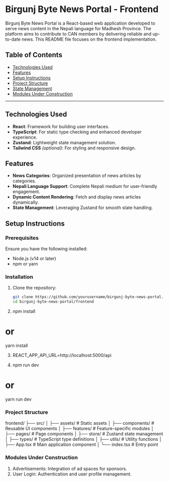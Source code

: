 # Birgunj Byte News Portal - Frontend

Birgunj Byte News Portal is a React-based web application developed to serve news content in the Nepali language for Madhesh Province. The platform aims to contribute to CAN members by delivering reliable and up-to-date news. This README file focuses on the frontend implementation.

## Table of Contents
- [Technologies Used](#technologies-used)
- [Features](#features)
- [Setup Instructions](#setup-instructions)
- [Project Structure](#project-structure)
- [State Management](#state-management)
- [Modules Under Construction](#modules-under-construction)

---

## Technologies Used
- **React**: Framework for building user interfaces.
- **TypeScript**: For static type checking and enhanced developer experience.
- **Zustand**: Lightweight state management solution.
- **Tailwind CSS** *(optional)*: For styling and responsive design.

## Features
- **News Categories**: Organized presentation of news articles by categories.
- **Nepali Language Support**: Complete Nepali medium for user-friendly engagement.
- **Dynamic Content Rendering**: Fetch and display news articles dynamically.
- **State Management**: Leveraging Zustand for smooth state handling.

## Setup Instructions

### Prerequisites
Ensure you have the following installed:
- Node.js (v14 or later)
- npm or yarn

### Installation
1. Clone the repository:
   ```bash
   git clone https://github.com/yourusername/birgunj-byte-news-portal.git
   cd birgunj-byte-news-portal/frontend

2. npm install
# or
yarn install

3. REACT_APP_API_URL=http://localhost:5000/api

4. npm run dev
# or
yarn run dev


### Project Structure
frontend/
├── src/
│   ├── assets/           # Static assets
│   ├── components/       # Reusable UI components
│   ├── features/         # Feature-specific modules
│   ├── pages/            # Page components
│   ├── store/            # Zustand state management
│   ├── types/            # TypeScript type definitions
│   ├── utils/            # Utility functions
│   ├── App.tsx           # Main application component
│   └── index.tsx         # Entry point

### Modules Under Construction
  1. Advertisements: Integration of ad spaces for sponsors.
  2. User Login: Authentication and user profile management.
